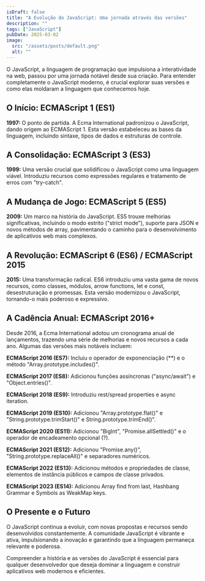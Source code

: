 ```yaml
---
isDraft: false
title: "A Evolução do JavaScript: Uma jornada através das versões"
description: ""
tags: ["JavaScript"]
pubDate: 2025-03-02
image:
  src: "/assets/posts/default.png"
  alt: ""
---
```


O JavaScript, a linguagem de programação que impulsiona a interatividade na web, passou por uma jornada notável desde sua criação. Para entender completamente o JavaScript moderno, é crucial explorar suas versões e como elas moldaram a linguagem que conhecemos hoje.

## O Início: ECMAScript 1 (ES1)

**1997:** O ponto de partida. A Ecma International padronizou o JavaScript, dando origem ao ECMAScript 1. Esta versão estabeleceu as bases da linguagem, incluindo sintaxe, tipos de dados e estruturas de controle.

## A Consolidação: ECMAScript 3 (ES3)

**1999:** Uma versão crucial que solidificou o JavaScript como uma linguagem viável. Introduziu recursos como expressões regulares e tratamento de erros com "try-catch".

## A Mudança de Jogo: ECMAScript 5 (ES5)

**2009:** Um marco na história do JavaScript. ES5 trouxe melhorias significativas, incluindo o modo estrito ("strict mode"), suporte para JSON e novos métodos de array, pavimentando o caminho para o desenvolvimento de aplicativos web mais complexos.

## A Revolução: ECMAScript 6 (ES6) / ECMAScript 2015

**2015:** Uma transformação radical. ES6 introduziu uma vasta gama de novos recursos, como classes, módulos, arrow functions, let e const, desestruturação e promessas. Esta versão modernizou o JavaScript, tornando-o mais poderoso e expressivo.

## A Cadência Anual: ECMAScript 2016+

Desde 2016, a Ecma International adotou um cronograma anual de lançamentos, trazendo uma série de melhorias e novos recursos a cada ano. Algumas das versões mais notáveis incluem:

**ECMAScript 2016 (ES7):** Incluiu o operador de exponenciação (\*\*) e o método "Array.prototype.includes()".

**ECMAScript 2017 (ES8):** Adicionou funções assíncronas ("async/await") e "Object.entries()".

**ECMAScript 2018 (ES9):** Introduziu rest/spread properties e async iteration.

**ECMAScript 2019 (ES10):** Adicionou "Array.prototype.flat()" e "String.prototype.trimStart()" e String.prototype.trimEnd()".

**ECMAScript 2020 (ES11):** Adicionou "BigInt", "Promise.allSettled()" e o operador de encadeamento opcional (?).

**ECMAScript 2021 (ES12):** Adicionou "Promise.any()", "String.prototype.replaceAll()" e separadores numéricos.

**ECMAScript 2022 (ES13):** Adicionou métodos e propriedades de classe, elementos de instância públicos e campos de classe privados.

**ECMAScript 2023 (ES14):** Adicionou Array find from last, Hashbang Grammar e Symbols as WeakMap keys.

## O Presente e o Futuro

O JavaScript continua a evoluir, com novas propostas e recursos sendo desenvolvidos constantemente. A comunidade JavaScript é vibrante e ativa, impulsionando a inovação e garantindo que a linguagem permaneça relevante e poderosa.

Compreender a história e as versões do JavaScript é essencial para qualquer desenvolvedor que deseja dominar a linguagem e construir aplicativos web modernos e eficientes.
